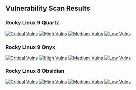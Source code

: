 ## Vulnerability Scan Results

### Rocky Linux 9 Quartz
[![Critical Vulns](https://img.shields.io/badge/Critical-0-red.svg)](https://htmlpreview.github.io/?https://github.com/AnchorLayer/docker-baseimage-rocky/blob/main/vuln-reports-9/grype-report-9.html) [![High Vulns](https://img.shields.io/badge/High-295-orange.svg)](https://htmlpreview.github.io/?https://github.com/AnchorLayer/docker-baseimage-rocky/blob/main/vuln-reports-9/grype-report-9.html) [![Medium Vulns](https://img.shields.io/badge/Medium-5037-yellow.svg)](https://htmlpreview.github.io/?https://github.com/AnchorLayer/docker-baseimage-rocky/blob/main/vuln-reports-9/grype-report-9.html) [![Low Vulns](https://img.shields.io/badge/Low-29095-blue.svg)](https://htmlpreview.github.io/?https://github.com/AnchorLayer/docker-baseimage-rocky/blob/main/vuln-reports-9/grype-report-9.html)

### Rocky Linux 9 Onyx
[![Critical Vulns](https://img.shields.io/badge/Critical-0-red.svg)](https://htmlpreview.github.io/?https://github.com/AnchorLayer/docker-baseimage-rocky/blob/main/vuln-reports-9/grype-report-9.html) [![High Vulns](https://img.shields.io/badge/High-295-orange.svg)](https://htmlpreview.github.io/?https://github.com/AnchorLayer/docker-baseimage-rocky/blob/main/vuln-reports-9/grype-report-9.html) [![Medium Vulns](https://img.shields.io/badge/Medium-5037-yellow.svg)](https://htmlpreview.github.io/?https://github.com/AnchorLayer/docker-baseimage-rocky/blob/main/vuln-reports-9/grype-report-9.html) [![Low Vulns](https://img.shields.io/badge/Low-29095-blue.svg)](https://htmlpreview.github.io/?https://github.com/AnchorLayer/docker-baseimage-rocky/blob/main/vuln-reports-9/grype-report-9.html)

### Rocky Linux 8 Obsidian
[![Critical Vulns](https://img.shields.io/badge/Critical-0-red.svg)](https://htmlpreview.github.io/?https://github.com/AnchorLayer/docker-baseimage-rocky/blob/main/vuln-reports-rocky8/grype-report-rocky8.html) [![High Vulns](https://img.shields.io/badge/High-0-orange.svg)](https://htmlpreview.github.io/?https://github.com/AnchorLayer/docker-baseimage-rocky/blob/main/vuln-reports-rocky8/grype-report-rocky8.html) [![Medium Vulns](https://img.shields.io/badge/Medium-0-yellow.svg)](https://htmlpreview.github.io/?https://github.com/AnchorLayer/docker-baseimage-rocky/blob/main/vuln-reports-rocky8/grype-report-rocky8.html) [![Low Vulns](https://img.shields.io/badge/Low-0-blue.svg)](https://htmlpreview.github.io/?https://github.com/AnchorLayer/docker-baseimage-rocky/blob/main/vuln-reports-rocky8/grype-report-rocky8.html)
